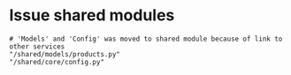 # Issue shared modules

```shell
# 'Models' and 'Config' was moved to shared module because of link to other services
"/shared/models/products.py"
"/shared/core/config.py"
```